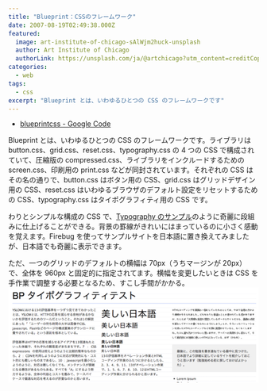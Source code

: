 ```yaml
---
title: "Blueprint：CSSのフレームワーク"
date: 2007-08-19T02:49:38.000Z
featured:
  image: art-institute-of-chicago-sAlWjm2huck-unsplash
  author: Art Institute of Chicago
  authorLink: https://unsplash.com/ja/@artchicago?utm_content=creditCopyText&utm_medium=referral&utm_source=unsplash
categories:
  - web
tags:
  - css
excerpt: "Blueprint とは、いわゆるひとつの CSS のフレームワークです"
---
```


- [blueprintcss - Google Code](http://code.google.com/p/blueprintcss/)

Blueprint とは、いわゆるひとつの CSS のフレームワークです。ライブラリは button.css、grid.css、reset.css、typography.css の 4 つの CSS で構成されていて、圧縮版の compressed.css、ライブラリをインクルードするための screen.css、印刷用の print.css などが同封されています。それぞれの CSS はその名の通りで、button.css はボタン用の CSS、grid.css はグリッドデザイン用の CSS、reset.css はいわゆるブラウザのデフォルト設定をリセットするための CSS、typography.css はタイポグラフィティ用の CSS です。

わりとシンプルな構成の CSS で、[Typography のサンプル](http://bjorkoy.com/blueprint/typography-test.html)のように奇麗に段組みに仕上げることができる。背景の罫線がきれいにはまっているのに小さく感動を覚えます。Firebug を使ってサンプルサイトを日本語に置き換えてみましたが、日本語でも奇麗に表示できます。

ただ、一つのグリッドのデフォルトの横幅は 70px（うちマージンが 20px）で、全体を 960px と固定的に指定されてます。横幅を変更したいときは CSS を手作業で調整する必要となるため、すこし手間がかかる。 ![cap081901.gif](/assets/i/2007/08/cap081901.gif)
